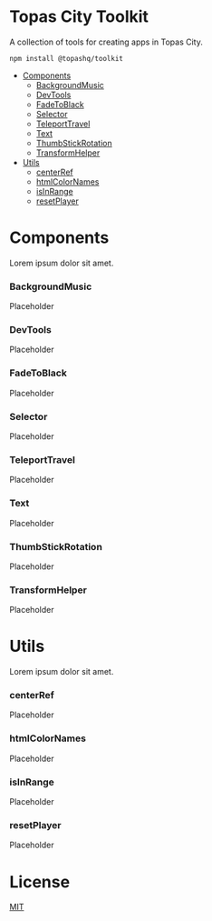 # Topas City Toolkit

A collection of tools for creating apps in Topas City.

```
npm install @topashq/toolkit
```

- [Components](#components)
  - [BackgroundMusic](#backgroundmusic)
  - [DevTools](#devtools)
  - [FadeToBlack](#fadetoblack)
  - [Selector](#selector)
  - [TeleportTravel](#teleporttravel)
  - [Text](#text)
  - [ThumbStickRotation](#thumbstickrotation)
  - [TransformHelper](#transformhelper)
- [Utils](#utils)
  - [centerRef](#centerref)
  - [htmlColorNames](#htmlcolornames)
  - [isInRange](#isinrange)
  - [resetPlayer](#resetplayer)

# Components

Lorem ipsum dolor sit amet.

### BackgroundMusic

Placeholder

### DevTools

Placeholder

### FadeToBlack

Placeholder

### Selector

Placeholder

### TeleportTravel

Placeholder

### Text

Placeholder

### ThumbStickRotation

Placeholder

### TransformHelper

Placeholder

# Utils

Lorem ipsum dolor sit amet.

### centerRef

Placeholder

### htmlColorNames

Placeholder

### isInRange

Placeholder

### resetPlayer

Placeholder

# License

[MIT](./LICENSE)
